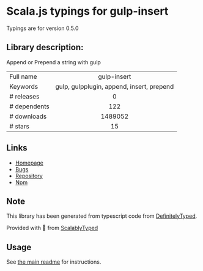
# Scala.js typings for gulp-insert

Typings are for version 0.5.0

## Library description:
Append or Prepend a string with gulp

|                    |                 |
| ------------------ | :-------------: |
| Full name          | gulp-insert |
| Keywords           | gulp, gulpplugin, append, insert, prepend |
| # releases         | 0 |
| # dependents       | 122 |
| # downloads        | 1489052 |
| # stars            | 15 |

## Links
- [Homepage](https://github.com/rschmukler/gulp-insert/)
- [Bugs](https://github.com/rschmukler/gulp-insert/issues)
- [Repository](https://github.com/rschmukler/gulp-insert)
- [Npm](https://www.npmjs.com/package/gulp-insert)
    


## Note
This library has been generated from typescript code from [DefinitelyTyped](https://definitelytyped.org).

Provided with :purple_heart: from [ScalablyTyped](https://github.com/oyvindberg/ScalablyTyped)

## Usage
See [the main readme](../../readme.md) for instructions.


